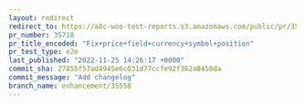 ```yaml
---
layout: redirect
redirect_to: https://a8c-woo-test-reports.s3.amazonaws.com/public/pr/35718/e2e/index.html
pr_number: 35718
pr_title_encoded: "Fix+price+field+currency+symbol+position"
pr_test_type: e2e
last_published: "2022-11-25 14:26:17 +0000"
commit_sha: 27855f57ad4945e6c031d77ccfe92f362a0450da
commit_message: "Add changelog"
branch_name: enhancement/35558
---
```

